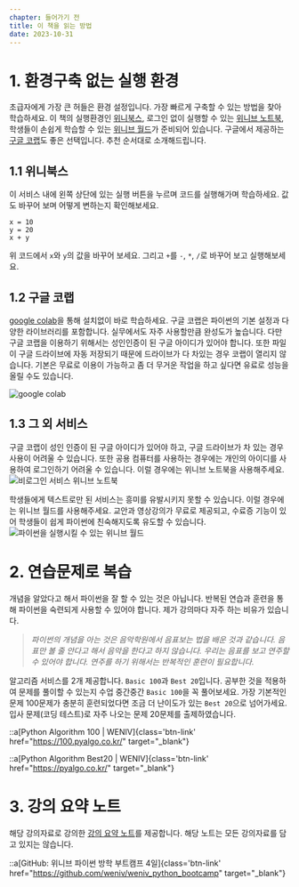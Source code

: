 ```yaml
---
chapter: 들어가기 전
title: 이 책을 읽는 방법
date: 2023-10-31
---
```


# 1. 환경구축 없는 실행 환경
초급자에게 가장 큰 허들은 환경 설정입니다. 가장 빠르게 구축할 수 있는 방법을 찾아 학습하세요. 이 책의 실행환경인 [위니북스](https://www.books.weniv.co.kr/python), 로그인 없이 실행할 수 있는 [위니브 노트북](https://notebook.weniv.co.kr/), 학생들이 손쉽게 학습할 수 있는 [위니브 월드](https://world.weniv.co.kr/)가 준비되어 있습니다. 구글에서 제공하는 [구글 코랩](https://colab.research.google.com/?hl=ko)도 좋은 선택입니다. 추천 순서대로 소개해드립니다.

## 1.1 위니북스
이 서비스 내에 왼쪽 상단에 있는 실행 버튼을 누르며 코드를 실행해가며 학습하세요. 값도 바꾸어 보며 어떻게 변하는지 확인해보세요.

```python-exec
x = 10
y = 20
x + y
```

위 코드에서 `x`와 `y`의 값을 바꾸어 보세요. 그리고 `+`를 `-`, `*`, `/`로 바꾸어 보고 실행해보세요.

## 1.2  구글 코랩
[google colab](https://colab.research.google.com/?hl=ko)을 통해 설치없이 바로 학습하세요. 구글 코랩은 파이썬의 기본 설정과 다양한 라이브러리를 포함합니다. 실무에서도 자주 사용할만큼 완성도가 높습니다. 다만 구글 코랩을 이용하기 위해서는 성인인증이 된 구글 아이디가 있어야 합니다. 또한 파일이 구글 드라이브에 자동 저장되기 때문에 드라이브가 다 차있는 경우 코랩이 열리지 않습니다. 기본은 무료로 이용이 가능하고 좀 더 무거운 작업을 하고 싶다면 유료로 성능을 올릴 수도 있습니다.

![](/images/python/chapter00-1.png 'google colab')

## 1.3 그 외 서비스
구글 코랩이 성인 인증이 된 구글 아이디가 있어야 하고, 구글 드라이브가 차 있는 경우 사용이 어려울 수 있습니다. 또한 공용 컴퓨터를 사용하는 경우에는 개인의 아이디를 사용하여 로그인하기 어려울 수 있습니다. 이럴 경우에는 위니브 노트북을 사용해주세요.
![](/images/python/chapter00-2.png '비로그인 서비스 위니브 노트북')

학생들에게 텍스트로만 된 서비스는 흥미를 유발시키지 못할 수 있습니다. 이럴 경우에는 위니브 월드를 사용해주세요. 교안과 영상강의가 무료로 제공되고, 수료증 기능이 있어 학생들이 쉽게 파이썬에 친숙해지도록 유도할 수 있습니다.
![](/images/python/chapter00-3.png '파이썬을 실행시킬 수 있는 위니브 월드')

# 2. 연습문제로 복습

개념을 알았다고 해서 파이썬을 잘 할 수 있는 것은 아닙니다. 반복된 연습과 훈련을 통해 파이썬을 숙련되게 사용할 수 있어야 합니다. 제가 강의마다 자주 하는 비유가 있습니다. 

> _파이썬의 개념을 아는 것은 음악학원에서 음표보는 법을 배운 것과 같습니다. 음표만 볼 줄 안다고 해서 음악을 한다고 하지 않습니다. 우리는 음표를 보고 연주할 수 있어야 합니다. 연주를 하기 위해서는 반복적인 훈련이 필요합니다._

알고리즘 서비스를 2개 제공합니다. `Basic 100`과 `Best 20`입니다. 공부한 것을 적용하여 문제를 풀이할 수 있는지 수업 중간중간 `Basic 100`을 꼭 풀어보세요. 가장 기본적인 문제 100문제가 충분히 훈련되었다면 조금 더 난이도가 있는 `Best 20`으로 넘어가세요. 입사 문제(코딩 테스트)로 자주 나오는 문제 20문제를 출제하였습니다.

::a[Python Algorithm 100 | WENIV]{class='btn-link' href="https://100.pyalgo.co.kr/" target="\_blank"}

::a[Python Algorithm Best20 | WENIV]{class='btn-link' href="https://pyalgo.co.kr/" target="\_blank"}

# 3. 강의 요약 노트

해당 강의자료로 강의한 [강의 요약 노트](https://github.com/weniv/weniv_python_bootcamp)를 제공합니다. 해당 노트는 모든 강의자료를 담고 있지는 않습니다.

::a[GitHub: 위니브 파이썬 방학 부트캠프 4일]{class='btn-link' href="https://github.com/weniv/weniv_python_bootcamp" target="\_blank"}
